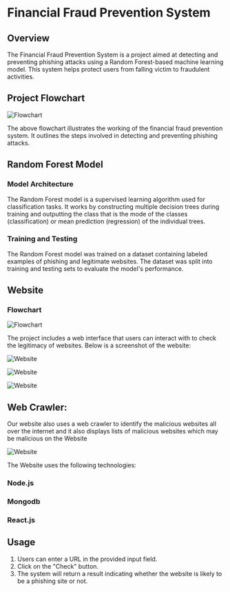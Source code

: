 # Financial Fraud Prevention System

## Overview

The Financial Fraud Prevention System is a project aimed at detecting and preventing phishing attacks using a Random Forest-based machine learning model. This system helps protect users from falling victim to fraudulent activities.

## Project Flowchart

![Flowchart](https://github.com/Yash02255/Financial-Fraud-Preventiom/blob/main/Screenshot%202023-11-05%20052755.png)

The above flowchart illustrates the working of the financial fraud prevention system. It outlines the steps involved in detecting and preventing phishing attacks.

## Random Forest Model

### Model Architecture

The Random Forest model is a supervised learning algorithm used for classification tasks. It works by constructing multiple decision trees during training and outputting the class that is the mode of the classes (classification) or mean prediction (regression) of the individual trees.

### Training and Testing

The Random Forest model was trained on a dataset containing labeled examples of phishing and legitimate websites. The dataset was split into training and testing sets to evaluate the model's performance.

## Website
### Flowchart
![Flowchart](https://github.com/Yash02255/Financial-Fraud-Preventiom/blob/main/Screenshot%202023-11-05%20064559.png)

The project includes a web interface that users can interact with to check the legitimacy of websites. Below is a screenshot of the website:



![Website](https://github.com/Yash02255/Financial-Fraud-Preventiom/blob/main/WhatsApp%20Image%202023-11-05%20at%209.47.31%20AM.jpeg)

![Website](https://github.com/Yash02255/Financial-Fraud-Preventiom/blob/main/WhatsApp%20Image%202023-11-05%20at%209.48.19%20AM.jpeg)

![Website](https://github.com/Yash02255/Financial-Fraud-Preventiom/blob/main/WhatsApp%20Image%202023-11-05%20at%209.48.43%20AM.jpeg)

## Web Crawler:

Our website also uses a web crawler to identify the malicious websites all over the internet and it also displays lists of malicious websites which may be malicious on the Website


![Website](https://github.com/Yash02255/Financial-Fraud-Preventiom/blob/main/WhatsApp%20Image%202023-11-05%20at%209.47.54%20AM.jpeg)

The Website uses the following technologies:
### Node.js
### Mongodb
### React.js

## Usage

1. Users can enter a URL in the provided input field.
2. Click on the "Check" button.
3. The system will return a result indicating whether the website is likely to be a phishing site or not.
